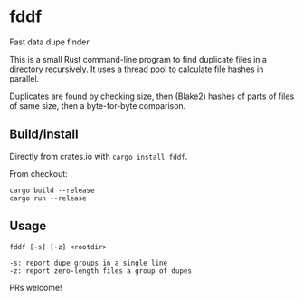 # fddf
Fast data dupe finder

This is a small Rust command-line program to find duplicate files in a directory
recursively.  It uses a thread pool to calculate file hashes in parallel.

Duplicates are found by checking size, then (Blake2) hashes of parts of files of
same size, then a byte-for-byte comparison.

## Build/install

Directly from crates.io with `cargo install fddf`.

From checkout:
```
cargo build --release
cargo run --release
```

## Usage

```
fddf [-s] [-z] <rootdir>

-s: report dupe groups in a single line
-z: report zero-length files a group of dupes
```

PRs welcome!
